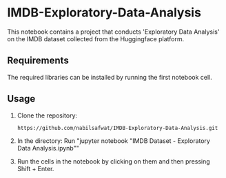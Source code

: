 # IMDB-Exploratory-Data-Analysis

This notebook contains a project that conducts 'Exploratory Data Analysis' on the IMDB dataset collected from the Huggingface platform.

## Requirements
The required libraries can be installed by running the first notebook cell.

## Usage

1. Clone the repository:
   ```bash
   https://github.com/nabilsafwat/IMDB-Exploratory-Data-Analysis.git

2. In the directory:
   Run "jupyter notebook "IMDB Dataset - Exploratory Data Analysis.ipynb""

3. Run the cells in the notebook by clicking on them and then pressing Shift + Enter.
